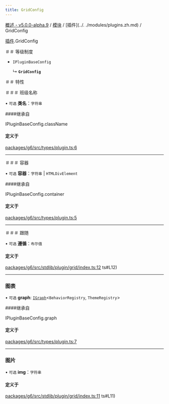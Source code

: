 ```yaml
---
title: GridConfig
---
```


[概述 - v5.0.0-alpha.9](../../README.zh.md) / [模块](../../modules.zh.md) / [插件](../. ./modules/plugins.zh.md) / GridConfig 

 [插件](../../modules/plugins.zh.md).GridConfig 

 ＃＃ 等级制度 

 - `IPluginBaseConfig` 

   ↳ **`GridConfig`** 

 ＃＃ 特性 

 ＃＃＃ 班级名称 

 • `可选` **类名**：`字符串` 

 ####继承自 

 IPluginBaseConfig.className 

 #### 定义于 

 [packages/g6/src/types/plugin.ts:6](https://github.com/antvis/G6/blob/f03c826ec6/packages/g6/src/types/plugin.ts#L6) 

 ___ 

 ＃＃＃ 容器 

 • `可选` **容器**：`字符串` \| `HTMLDivElement` 

 ####继承自 

 IPluginBaseConfig.container 

 #### 定义于 

 [packages/g6/src/types/plugin.ts:5](https://github.com/antvis/G6/blob/f03c826ec6/packages/g6/src/types/plugin.ts#L5) 

 ___ 

 ＃＃＃ 跟随 

 • `可选` **遵循**：`布尔值` 

 #### 定义于 

 [packages/g6/src/stdlib/plugin/grid/index.ts:12](https://github.com/antvis/G6/blob/f03c826ec6/packages/g6/src/stdlib/plugin/grid/index.ts) ts#L12) 

 ___ 

 ### 图表 

 • `可选` **graph**: [`IGraph`](../graph/IGraph.zh.md)<`BehaviorRegistry`, `ThemeRegistry`\> 

 ####继承自 

 IPluginBaseConfig.graph 

 #### 定义于 

 [packages/g6/src/types/plugin.ts:7](https://github.com/antvis/G6/blob/f03c826ec6/packages/g6/src/types/plugin.ts#L7) 

 ___ 

 ### 图片 

 • `可选` **img**：`字符串` 

 #### 定义于 

 [packages/g6/src/stdlib/plugin/grid/index.ts:11](https://github.com/antvis/G6/blob/f03c826ec6/packages/g6/src/stdlib/plugin/grid/index.ts) ts#L11)